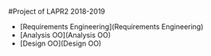 #Project of LAPR2 2018-2019

* [Requirements Engineering](Requirements Engineering)
* [Analysis OO](Analysis OO)
* [Design OO](Design OO)